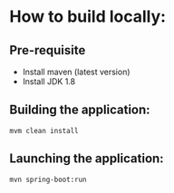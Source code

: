 # How to build locally:
## Pre-requisite
* Install maven (latest version)
* Install JDK 1.8
## Building the application:
```
mvm clean install
```
## Launching the application:
```
mvn spring-boot:run
```
